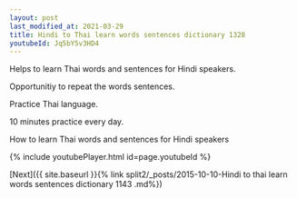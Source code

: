 ```yaml
---
layout: post
last_modified_at: 2021-03-29
title: Hindi to Thai learn words sentences dictionary 1328 
youtubeId: Jq5bY5v3HD4
---
```

 
 
Helps to learn Thai words and sentences for Hindi speakers.

Opportunitiy to repeat the words sentences. 

Practice Thai language. 
 
10 minutes practice every day. 
 
How to learn Thai words and sentences for Hindi speakers 
 
{% include youtubePlayer.html id=page.youtubeId %}
 
 
[Next]({{ site.baseurl }}{% link  split2/_posts/2015-10-10-Hindi to thai learn words sentences dictionary 1143 .md%})
 

